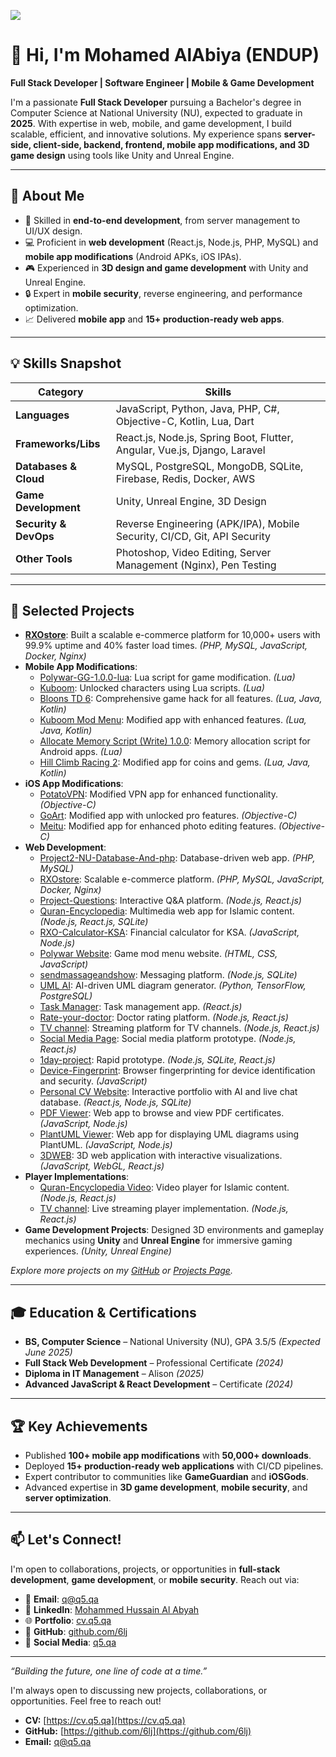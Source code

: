 
![](https://q5.qa/kax3ul6cdomb03zmwg.svg)
# 👋 Hi, I'm Mohamed AlAbiya (ENDUP)

**Full Stack Developer | Software Engineer | Mobile & Game Development**

I'm a passionate **Full Stack Developer** pursuing a Bachelor's degree in Computer Science at National University (NU), expected to graduate in **2025**. With expertise in web, mobile, and game development, I build scalable, efficient, and innovative solutions. My experience spans **server-side, client-side, backend, frontend, mobile app modifications, and 3D game design** using tools like Unity and Unreal Engine.

---

## 🚀 About Me

- 🌟 Skilled in **end-to-end development**, from server management to UI/UX design.
- 💻 Proficient in **web development** (React.js, Node.js, PHP, MySQL) and **mobile app modifications** (Android APKs, iOS IPAs).
- 🎮 Experienced in **3D design and game development** with Unity and Unreal Engine.
- 🔒 Expert in **mobile security**, reverse engineering, and performance optimization.
- 📈 Delivered **mobile app** and **15+ production-ready web apps**.

---

## 💡 Skills Snapshot

| **Category**          | **Skills**                                                                 |
|-----------------------|---------------------------------------------------------------------------|
| **Languages**         | JavaScript, Python, Java, PHP, C#, Objective-C, Kotlin, Lua, Dart          |
| **Frameworks/Libs**   | React.js, Node.js, Spring Boot, Flutter, Angular, Vue.js, Django, Laravel  |
| **Databases & Cloud** | MySQL, PostgreSQL, MongoDB, SQLite, Firebase, Redis, Docker, AWS           |
| **Game Development**  | Unity, Unreal Engine, 3D Design                                           |
| **Security & DevOps** | Reverse Engineering (APK/IPA), Mobile Security, CI/CD, Git, API Security   |
| **Other Tools**       | Photoshop, Video Editing, Server Management (Nginx), Pen Testing           |

---

## 🌟 Selected Projects

- **[RXOstore](https://rxoksa.shop/main)**: Built a scalable e-commerce platform for 10,000+ users with 99.9% uptime and 40% faster load times. *(PHP, MySQL, JavaScript, Docker, Nginx)*
- **Mobile App Modifications**:
  - [Polywar-GG-1.0.0-lua](https://github.com/6lj/Polywar-GG-1.0.0-lua): Lua script for game modification. *(Lua)*
  - [Kuboom](https://gameguardian.net/forum/files/file/4033-kuboom-unlook-sabrina-and-clown/): Unlocked characters using Lua scripts. *(Lua)*
  - [Bloons TD 6](https://gameguardian.net/forum/files/file/3997-bloons-td-6-hack-everything/): Comprehensive game hack for all features. *(Lua, Java, Kotlin)*
  - [Kuboom Mod Menu](https://gameguardian.net/forum/files/file/3093-kuboom-mod-menu-all-version-v5-kuboom-mod-menu-new-version-v6/): Modified app with enhanced features. *(Lua, Java, Kotlin)*
  - [Allocate Memory Script (Write) 1.0.0](https://gameguardian.net/forum/files/file/3841-allocate-memory-script-write): Memory allocation script for Android apps. *(Lua)*
  - [Hill Climb Racing 2](https://gameguardian.net/forum/files/file/3750-hill-climb-racing-2-hack-coins-and-gems/): Modified app for coins and gems. *(Lua, Java, Kotlin)*
- **iOS App Modifications**:
  - [PotatoVPN](https://iosgods.com/topic/172135-hack-potatovpn-all-version/): Modified VPN app for enhanced functionality. *(Objective-C)*
  - [GoArt](https://iosgods.com/topic/172062-hack-goart-pro-subscription-%E2%9E%96-all-ios-version%E2%80%8B/): Modified app with unlocked pro features. *(Objective-C)*
  - [Meitu](https://iosgods.com/topic/172131-hack-meitu-%E7%BE%8E%E5%9B%BE%E7%A7%80%E7%A7%80-9890-all-ios-ver): Modified app for enhanced photo editing features. *(Objective-C)*
- **Web Development**:
  - [Project2-NU-Database-And-php](https://github.com/6lj/Project2-NU-Database-And-php): Database-driven web app. *(PHP, MySQL)*
  - [RXOstore](https://rxoksa.shop/main): Scalable e-commerce platform. *(PHP, MySQL, JavaScript, Docker, Nginx)*
  - [Project-Questions](https://cc.q5.qa/): Interactive Q&A platform. *(Node.js, React.js)*
  - [Quran-Encyclopedia](https://q.q5.qa): Multimedia web app for Islamic content. *(Node.js, React.js, SQLite)*
  - [RXO-Calculator-KSA](https://github.com/6lj/RXO-Calculator-KSA): Financial calculator for KSA. *(JavaScript, Node.js)*
  - [Polywar Website](https://github.com/6lj/Polywar-Mod-Menu-Website): Game mod menu website. *(HTML, CSS, JavaScript)*
  - [sendmassageandshow](https://msg.q5.qa): Messaging platform. *(Node.js, SQLite)*
  - [UML AI](https://uml.q5.qa): AI-driven UML diagram generator. *(Python, TensorFlow, PostgreSQL)*
  - [Task Manager](https://task.q5.qa): Task management app. *(React.js)*
  - [Rate-your-doctor](https://github.com/6lj/Rate-your-doctor): Doctor rating platform. *(Node.js, React.js)*
  - [TV channel](https://q5.qa/t): Streaming platform for TV channels. *(Node.js, React.js)*
  - [Social Media Page](https://q5.qa): Social media platform prototype. *(Node.js, React.js)*
  - [1day-project](https://github.com/6lj/1day-project): Rapid prototype. *(Node.js, SQLite, React.js)*
  - [Device-Fingerprint](https://github.com/6lj/Device-Fingerprint): Browser fingerprinting for device identification and security. *(JavaScript)*
  - [Personal CV Website](https://cv.q5.qa): Interactive portfolio with AI and live chat database. *(React.js, Node.js, SQLite)*
  - [PDF Viewer](https://cert.q5.qa): Web app to browse and view PDF certificates. *(JavaScript, Node.js)*
  - [PlantUML Viewer](https://fastviewer.q5.qa/editor): Web app for displaying UML diagrams using PlantUML. *(JavaScript, Node.js)*
  - [3DWEB](https://3dtest.q5.qa): 3D web application with interactive visualizations. *(JavaScript, WebGL, React.js)*
- **Player Implementations**:
  - [Quran-Encyclopedia Video](https://q5.qa/vid): Video player for Islamic content. *(Node.js, React.js)*
  - [TV channel](https://q5.qa/t): Live streaming player implementation. *(Node.js, React.js)*
- **Game Development Projects**: Designed 3D environments and gameplay mechanics using **Unity** and **Unreal Engine** for immersive gaming experiences. *(Unity, Unreal Engine)*

*Explore more projects on my [GitHub](https://github.com/6lj?tab=repositories) or [Projects Page](https://cv.q5.qa).*

---

## 🎓 Education & Certifications

- **BS, Computer Science** – National University (NU), GPA 3.5/5 *(Expected June 2025)*
- **Full Stack Web Development** – Professional Certificate *(2024)*
- **Diploma in IT Management** – Alison *(2025)*
- **Advanced JavaScript & React Development** – Certificate *(2024)*

---

## 🏆 Key Achievements

- Published **100+ mobile app modifications** with **50,000+ downloads**.
- Deployed **15+ production-ready web applications** with CI/CD pipelines.
- Expert contributor to communities like **GameGuardian** and **iOSGods**.
- Advanced expertise in **3D game development**, **mobile security**, and **server optimization**.

---

## 📫 Let's Connect!

I'm open to collaborations, projects, or opportunities in **full-stack development**, **game development**, or **mobile security**. Reach out via:

- 📧 **Email**: [q@q5.qa](mailto:q@q5.qa)
- 💼 **LinkedIn**: [Mohammed Hussain Al Abyah](https://www.linkedin.com/in/mohammed-hussain-al-abyah-a85887238/)
- 🌐 **Portfolio**: [cv.q5.qa](https://cv.q5.qa)
- 🐙 **GitHub**: [github.com/6lj](https://github.com/6lj)
- 📱 **Social Media**: [q5.qa](https://q5.qa)

---

*“Building the future, one line of code at a time.”*

I'm always open to discussing new projects, collaborations, or opportunities. Feel free to reach out!
* **CV:** [https://cv.q5.qa](https://cv.q5.qa)  
* **GitHub:** [https://github.com/6lj](https://github.com/6lj)  
* **Email:** q@q5.qa
